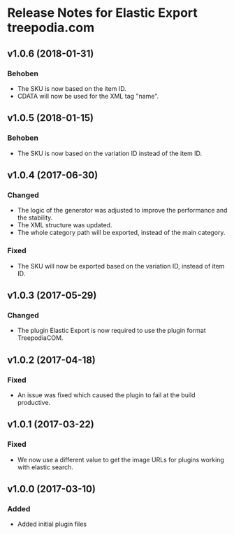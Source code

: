 # Release Notes for Elastic Export treepodia.com

## v1.0.6 (2018-01-31)

### Behoben
- The SKU is now based on the item ID.
- CDATA will now be used for the XML tag "name".

## v1.0.5 (2018-01-15)

### Behoben
- The SKU is now based on the variation ID instead of the item ID.

## v1.0.4 (2017-06-30)

### Changed
- The logic of the generator was adjusted to improve the performance and the stability.
- The XML structure was updated.
- The whole category path will be exported, instead of the main category.

### Fixed
- The SKU will now be exported based on the variation ID, instead of item ID.

## v1.0.3 (2017-05-29)

### Changed
- The plugin Elastic Export is now required to use the plugin format TreepodiaCOM.

## v1.0.2 (2017-04-18)

### Fixed
- An issue was fixed which caused the plugin to fail at the build productive.

## v1.0.1 (2017-03-22)

### Fixed
- We now use a different value to get the image URLs for plugins working with elastic search.

## v1.0.0 (2017-03-10)
 
### Added
- Added initial plugin files